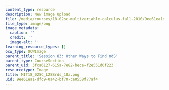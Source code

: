 ```yaml
---
content_type: resource
description: New image Upload
file: /media/courses/18-02sc-multivariable-calculus-fall-2010/9ee61ea1dfc90a42bf70ce0558f77af4_MIT18_02SC_L28Brds_10a.png
file_type: image/png
image_metadata:
  caption: ''
  credit: ''
  image-alt: ''
learning_resource_types: []
ocw_type: OCWImage
parent_title: 'Session 83: Other Ways to Find ndS'
parent_type: CourseSection
parent_uid: 3fca6127-615a-7e82-bece-f2e551d0f223
resourcetype: Image
title: MIT18_02SC_L28Brds_10a.png
uid: 9ee61ea1-dfc9-0a42-bf70-ce0558f77af4
---
```

